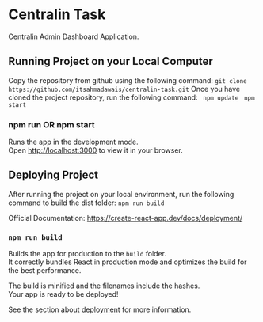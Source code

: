 

# Centralin Task

  Centralin Admin Dashboard Application.
  

## Running Project on your Local Computer

Copy the repository from github using the following command:
``
git clone https://github.com/itsahmadawais/centralin-task.git
``
Once you have cloned the project repository, run the following command:
`` npm update``
`` npm start``

### npm run OR npm start
Runs the app in the development mode.  
Open [http://localhost:3000](http://localhost:3000) to view it in your browser.

## Deploying Project
After running the project on your local environment, run the following command to build the dist folder:
```npm run build```

Official Documentation: https://create-react-app.dev/docs/deployment/


### `npm run build`

Builds the app for production to the `build` folder.\
It correctly bundles React in production mode and optimizes the build for the best performance.

The build is minified and the filenames include the hashes.\
Your app is ready to be deployed!

See the section about [deployment](https://facebook.github.io/create-react-app/docs/deployment) for more information.


